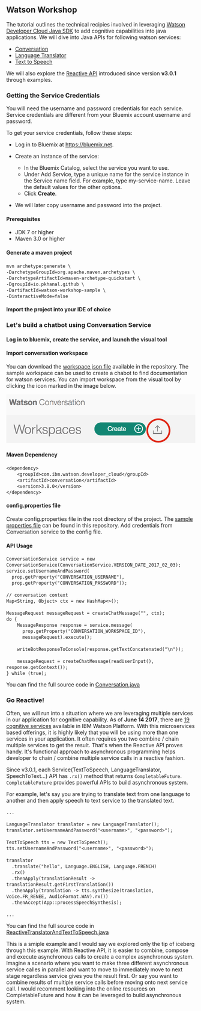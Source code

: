 ## Watson Workshop

The tutorial outlines the technical recipies involved in leveraging [Watson Developer Cloud Java SDK](https://github.com/watson-developer-cloud/java-sdk) to add cognitive capabilities into java applications.
We will dive into Java APIs for following watson services: 
- [Conversation]()
- [Language Translator]()
- [Text to Speech]()

We will also explore the [Reactive API](https://github.com/watson-developer-cloud/java-sdk#introduce-reactive-api-call-for-v301) introduced since version **v3.0.1** through examples.

### Getting the Service Credentials
You will need the username and password credentials for each service. Service credentials are different from your Bluemix account username and password.

To get your service credentials, follow these steps:

- Log in to Bluemix at https://bluemix.net.

- Create an instance of the service:

  - In the Bluemix Catalog, select the service you want to use.
  - Under Add Service, type a unique name for the service instance in the Service name field. For example, type my-service-name. Leave the default values for the other options.
  - Click **Create**.
  
- We will later copy username and password into the project.

#### Prerequisites
- JDK 7 or higher
- Maven 3.0 or higher

#### Generate a maven project
```
mvn archetype:generate \
-DarchetypeGroupId=org.apache.maven.archetypes \
-DarchetypeArtifactId=maven-archetype-quickstart \
-DgroupId=io.pkhanal.github \
-DartifactId=watson-workshop-sample \
-DinteractiveMode=false
```

#### Import the project into your IDE of choice

### Let's build a chatbot using Conversation Service

#### Log in to bluemix, create the service, and launch the visual tool

#### Import conversation workspace 
You can download the [workspace json file](/data/watson-resource-finder-conversation-workspace.json) available in the repository. The sample workspace can be used to create a chabot to find documentation for watson services. You can import workspace from the visual tool by clicking the icon marked in the image below.

![Import Workspace](/images/import-workspace.png?raw=true "Import Workspace")

#### Maven Dependency
```
<dependency>
	<groupId>com.ibm.watson.developer_cloud</groupId>
	<artifactId>conversation</artifactId>
	<version>3.8.0</version>
</dependency>
```
#### config.properties file
Create config.properties file in the root directory of the project. The [sample properties file](/sample-project/watson-workshop-sample/sample.config.properties) can be found in this repository. Add credentials from Conversation service to the config file.

#### API Usage
```
ConversationService service = new ConversationService(ConversationService.VERSION_DATE_2017_02_03);
service.setUsernameAndPassword(
  prop.getProperty("CONVERSATION_USERNAME"),
  prop.getProperty("CONVERSATION_PASSWORD"));

// conversation context
Map<String, Object> ctx = new HashMap<>();

MessageRequest messageRequest = createChatMessage("", ctx);
do {
    MessageResponse response = service.message(
      prop.getProperty("CONVERSATION_WORKSPACE_ID"),
      messageRequest).execute();

    writeBotResponseToConsole(response.getTextConcatenated("\n"));

    messageRequest = createChatMessage(readUserInput(), response.getContext());
} while (true);

```
You can find the full source code in [Conversation.java](/watson-workshop-java/sample-project/watson-workshop-sample/src/main/java/io/pkhanal/github/Conversation.java)


### Go Reactive!
Often, we will run into a situation where we are leveraging multiple services in our application for cognitive capability. As of **June 14 2017**, there are [19 cognitive services](https://www.ibm.com/watson/developercloud/services-catalog.html) available in IBM Watson Platform. With this microservices based offerings, it is highly likely that you will be using more than one services in your application. It often requires you two combine / chain multiple services to get the result. That's when the Reactive API proves handy. It's functional approach to asynchronous programming helps developer to chain / combine multiple service calls in a reactive fashion.

Since v3.0.1, each Service(TextToSpeech, LanguageTranslator, SpeechToText...) API has ``.rx()`` method that returns ``CompletableFuture``. ``CompletableFuture`` provides powerful APIs to build asynchronous system.

For example, let's say you are trying to translate text from one language to another and then apply speech to text service to the translated text.

```
...

LanguageTranslator translator = new LanguageTranslator();
translator.setUsernameAndPassword("<username>", "<password>");

TextToSpeech tts = new TextToSpeech();
tts.setUsernameAndPassword("<username>", "<password>");

translator
  .translate("hello", Language.ENGLISH, Language.FRENCH)
  .rx()
  .thenApply(translationResult -> translationResult.getFirstTranslation())
  .thenApply(translation -> tts.synthesize(translation, Voice.FR_RENEE, AudioFormat.WAV).rx())
  .thenAccept(App::processSpeechSynthesis);
  
...
```
You can find the full source code in [ReactiveTranslatorAndTextToSpeech.java](/watson-workshop-java/sample-project/watson-workshop-sample/src/main/java/io/pkhanal/github/ReactiveTranslatorAndTextToSpeech.java)

This is a smiple example and I would say we explored only the tip of iceberg through this example. With Reactive API, it is easier to combine, compose and execute asynchronous calls to create a complex asynchronous system. Imagine a scenario where you want to make three different asynchronous service calles in parallel and want to move to immediately move to next stage regardless service gives you the result first. Or say you want to combine results of multiple service calls before moving onto next service call. I would recomment looking into the online resources on CompletableFuture and how it can be leveraged to build asynchronous system.

